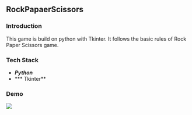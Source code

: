 RockPapaerScissors
-----

### Introduction 
This game is build on python with Tkinter. It follows the basic rules of Rock Paper Scissors game. 

### Tech Stack 

* ***Python*** 
*  *** Tkinter** 


### Demo 
![](https://github.com/IMADILKHAN/Dev-Scripts/blob/main/Python/rockPaperScissors/demo.gif)
